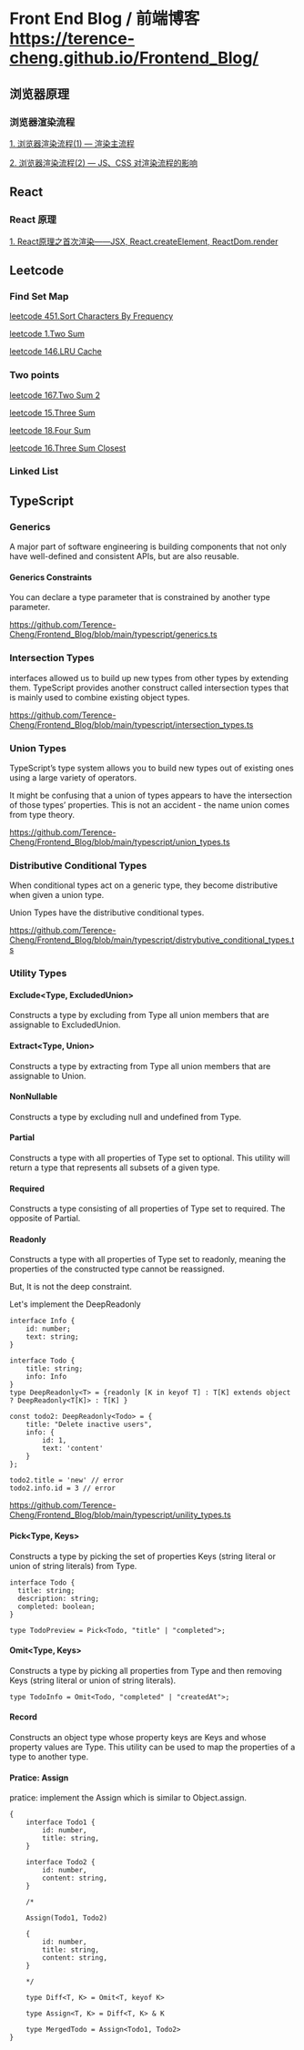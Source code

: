 # Front End Blog / 前端博客 https://terence-cheng.github.io/Frontend_Blog/
## 浏览器原理
### 浏览器渲染流程 
[1. 浏览器渲染流程(1) — 渲染主流程](https://github.com/Terence-Cheng/Frontend_Blog/issues/2)

[2. 浏览器渲染流程(2) — JS、CSS 对渲染流程的影响](https://github.com/Terence-Cheng/Frontend_Blog/issues/3)



## React
### React 原理
[1. React原理之首次渲染——JSX, React.createElement, ReactDom.render](https://github.com/Terence-Cheng/Frontend_Blog/issues/4)

## Leetcode

### Find Set Map
[leetcode 451.Sort Characters By Frequency](https://github.com/Terence-Cheng/Frontend_Blog/issues/5)

[leetcode 1.Two Sum](https://github.com/Terence-Cheng/Frontend_Blog/issues/6)

[leetcode 146.LRU Cache](https://github.com/Terence-Cheng/Frontend_Blog/issues/7)

### Two points
[leetcode 167.Two Sum 2](https://github.com/Terence-Cheng/Frontend_Blog/blob/main/leetcode/167.two-sum-ii-input-array-is-sorted.ts)

[leetcode 15.Three Sum](https://github.com/Terence-Cheng/Frontend_Blog/blob/main/leetcode/15.3-sum.ts)

[leetcode 18.Four Sum](https://github.com/Terence-Cheng/Frontend_Blog/blob/main/leetcode/18.4-sum.ts)

[leetcode 16.Three Sum Closest](https://github.com/Terence-Cheng/Frontend_Blog/blob/main/leetcode/16.3-sum-closest.ts)

### Linked List


## TypeScript
### Generics
A major part of software engineering is building components that not only have well-defined and consistent APIs, but are also reusable.

#### Generics Constraints
You can declare a type parameter that is constrained by another type parameter.

https://github.com/Terence-Cheng/Frontend_Blog/blob/main/typescript/generics.ts

### Intersection Types
interfaces allowed us to build up new types from other types by extending them. TypeScript provides another construct called intersection types that is mainly used to combine existing object types.

https://github.com/Terence-Cheng/Frontend_Blog/blob/main/typescript/intersection_types.ts

### Union Types
TypeScript’s type system allows you to build new types out of existing ones using a large variety of operators. 

It might be confusing that a union of types appears to have the intersection of those types’ properties. This is not an accident - the name union comes from type theory.

https://github.com/Terence-Cheng/Frontend_Blog/blob/main/typescript/union_types.ts

### Distributive Conditional Types
When conditional types act on a generic type, they become distributive when given a union type. 

Union Types have the distributive conditional types.

https://github.com/Terence-Cheng/Frontend_Blog/blob/main/typescript/distrybutive_conditional_types.ts

### Utility Types

#### Exclude<Type, ExcludedUnion>
Constructs a type by excluding from Type all union members that are assignable to ExcludedUnion.

#### Extract<Type, Union>
Constructs a type by extracting from Type all union members that are assignable to Union.

#### NonNullable<Type>
Constructs a type by excluding null and undefined from Type.

#### Partial<Type>
Constructs a type with all properties of Type set to optional. This utility will return a type that represents all subsets of a given type.

#### Required<Type>
Constructs a type consisting of all properties of Type set to required. The opposite of Partial.

#### Readonly<Type>
Constructs a type with all properties of Type set to readonly, meaning the properties of the constructed type cannot be reassigned.

But, It is not the deep constraint.

Let's implement the DeepReadonly

```
interface Info {
    id: number;
    text: string;
}

interface Todo {
    title: string;
    info: Info
}
type DeepReadonly<T> = {readonly [K in keyof T] : T[K] extends object ? DeepReadonly<T[K]> : T[K] }

const todo2: DeepReadonly<Todo> = {
    title: "Delete inactive users",
    info: {
        id: 1,
        text: 'content'
    }
};

todo2.title = 'new' // error
todo2.info.id = 3 // error
```

https://github.com/Terence-Cheng/Frontend_Blog/blob/main/typescript/unility_types.ts

#### Pick<Type, Keys>
Constructs a type by picking the set of properties Keys (string literal or union of string literals) from Type.

```
interface Todo {
  title: string;
  description: string;
  completed: boolean;
}
 
type TodoPreview = Pick<Todo, "title" | "completed">;
```

#### Omit<Type, Keys>
Constructs a type by picking all properties from Type and then removing Keys (string literal or union of string literals).
```
type TodoInfo = Omit<Todo, "completed" | "createdAt">;
```

#### Record
Constructs an object type whose property keys are Keys and whose property values are Type. This utility can be used to map the properties of a type to another type.

#### Pratice: Assign
pratice: implement the Assign which is similar to Object.assign.

```
{
    interface Todo1 {
        id: number,
        title: string,
    }

    interface Todo2 {
        id: number,
        content: string,
    }

    /* 

    Assign(Todo1, Todo2)

    {
        id: number,
        title: string,
        content: string,
    }
    
    */

    type Diff<T, K> = Omit<T, keyof K>

    type Assign<T, K> = Diff<T, K> & K

    type MergedTodo = Assign<Todo1, Todo2>
}
```